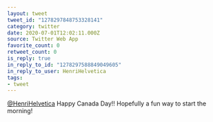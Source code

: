 ```yaml
---
layout: tweet
tweet_id: "1278297848753328141"
category: twitter
date: 2020-07-01T12:02:11.000Z
source: Twitter Web App
favorite_count: 0
retweet_count: 0
is_reply: true
in_reply_to_id: "1278297588849049605"
in_reply_to_user: HenriHelvetica
tags:
- tweet
---
```


[@HenriHelvetica](https://twitter.com/@HenriHelvetica) Happy Canada Day!! Hopefully a fun way to start the morning!
